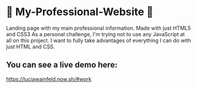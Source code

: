 # 🍰 My-Professional-Website 🍰
Landing page with my main professional information. Made with just HTML5 and CSS3 
As a personal challenge, I'm trying not to use any JavaScript at all on this project. I want to fully take advantages of everything I can do with just HTML and CSS.
## You can see a live demo here:
https://luciawainfeld.now.sh/#work

